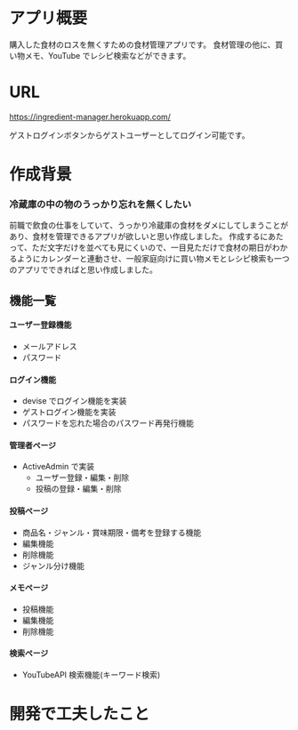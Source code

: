 # アプリ概要

購入した食材のロスを無くすための食材管理アプリです。
食材管理の他に、買い物メモ、YouTube でレシピ検索などができます。

# URL

https://ingredient-manager.herokuapp.com/

ゲストログインボタンからゲストユーザーとしてログイン可能です。

# 作成背景

### 冷蔵庫の中の物のうっかり忘れを無くしたい

前職で飲食の仕事をしていて、うっかり冷蔵庫の食材をダメにしてしまうことがあり、食材を管理できるアプリが欲しいと思い作成しました。
作成するにあたって、ただ文字だけを並べても見にくいので、一目見ただけで食材の期日がわかるようにカレンダーと連動させ、一般家庭向けに買い物メモとレシピ検索も一つのアプリでできればと思い作成しました。

## 機能一覧

#### ユーザー登録機能

- メールアドレス
- パスワード

#### ログイン機能

- devise でログイン機能を実装
- ゲストログイン機能を実装
- パスワードを忘れた場合のパスワード再発行機能

#### 管理者ページ

- ActiveAdmin で実装
  - ユーザー登録・編集・削除
  - 投稿の登録・編集・削除

#### 投稿ページ

- 商品名・ジャンル・賞味期限・備考を登録する機能
- 編集機能
- 削除機能
- ジャンル分け機能

#### メモページ

- 投稿機能
- 編集機能
- 削除機能

#### 検索ページ

- YouTubeAPI 検索機能(キーワード検索)

# 開発で工夫したこと
